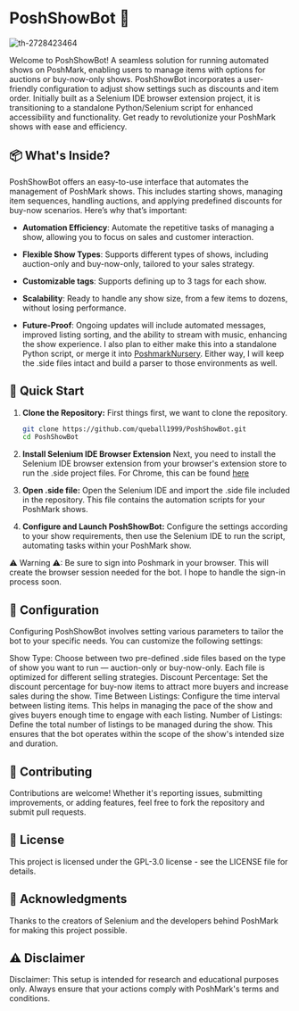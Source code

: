 # PoshShowBot 🤖
![th-2728423464](https://github.com/queball1999/PoshShowBot/assets/57122349/f75c22a2-9c8a-4206-892c-e85ea448a7ca)

Welcome to PoshShowBot! A seamless solution for running automated shows on PoshMark, enabling users to manage items with options for auctions or buy-now-only shows. PoshShowBot incorporates a user-friendly configuration to adjust show settings such as discounts and item order. Initially built as a Selenium IDE browser extension project, it is transitioning to a standalone Python/Selenium script for enhanced accessibility and functionality. Get ready to revolutionize your PoshMark shows with ease and efficiency.

## 📦 What's Inside?

PoshShowBot offers an easy-to-use interface that automates the management of PoshMark shows. This includes starting shows, managing item sequences, handling auctions, and applying predefined discounts for buy-now scenarios. Here’s why that’s important:

- **Automation Efficiency**: Automate the repetitive tasks of managing a show, allowing you to focus on sales and customer interaction.

- **Flexible Show Types**: Supports different types of shows, including auction-only and buy-now-only, tailored to your sales strategy.
  
- **Customizable tags**: Supports defining up to 3 tags for each show.

- **Scalability**: Ready to handle any show size, from a few items to dozens, without losing performance.

- **Future-Proof**: Ongoing updates will include automated messages, improved listing sorting, and the ability to stream with music, enhancing the show experience. I also plan to either make this into a standalone Python script, or merge it into [PoshmarkNursery](https://github.com/xzhou13/PoshmarkNursery). Either way, I will keep the .side files intact and build a parser to those environments as well.

## 🚀 Quick Start

1. **Clone the Repository:**
   First things first, we want to clone the repository.

    ```bash
    git clone https://github.com/queball1999/PoshShowBot.git
    cd PoshShowBot
    ```

2. **Install Selenium IDE Browser Extension**
   Next, you need to install the Selenium IDE browser extension from your browser's extension store to run the .side project files. For Chrome, this can be found [here](https://chromewebstore.google.com/detail/selenium-ide/mooikfkahbdckldjjndioackbalphokd)
   
4. **Open .side file:**
   Open the Selenium IDE and import the .side file included in the repository. This file contains the automation scripts for your PoshMark shows.
   
6. **Configure and Launch PoshShowBot:**
   Configure the settings according to your show requirements, then use the Selenium IDE to run the script, automating tasks within your PoshMark show.

⚠ Warning ⚠: Be sure to sign into Poshmark in your browser. This will create the browser session needed for the bot. I hope to handle the sign-in process soon.

## 📖 Configuration
  Configuring PoshShowBot involves setting various parameters to tailor the bot to your specific needs. You can customize the following settings:

  Show Type: Choose between two pre-defined .side files based on the type of show you want to run — auction-only or buy-now-only. Each file is optimized for different selling strategies.
  Discount Percentage: Set the discount percentage for buy-now items to attract more buyers and increase sales during the show.
  Time Between Listings: Configure the time interval between listing items. This helps in managing the pace of the show and gives buyers enough time to engage with each listing.
  Number of Listings: Define the total number of listings to be managed during the show. This ensures that the bot operates within the scope of the show's intended size and duration.

## 🤝 Contributing
Contributions are welcome! Whether it's reporting issues, submitting improvements, or adding features, feel free to fork the repository and submit pull requests.

## 📝 License
This project is licensed under the GPL-3.0 license - see the LICENSE file for details.

## 🙏 Acknowledgments
Thanks to the creators of Selenium and the developers behind PoshMark for making this project possible.

## ⚠ Disclaimer
Disclaimer: This setup is intended for research and educational purposes only. Always ensure that your actions comply with PoshMark's terms and conditions.

